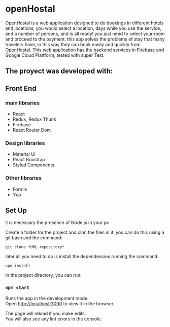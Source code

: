 # openHostal

OpenHostal is a web application designed to do bookings in different hotels and locations, you would select a location, days while you use the service, and a number of persons, and is all ready! you just need to select your room and proceed to the payment. this app solves the problems of stay that many travelers have, in this way they can book easily and quickly from OpenHostal. This web application has the backend services in Firebase and Google Cloud Plattform, tested with super Test.

## The proyect was developed with:

## Front End

### main libraries

- React
- Redux, Redux Thunk
- Firebase 
- React Router Dom


### Design libraries

- Material UI
- React Boostrap
- Styled Components

### Other libraries

- Formik
- Yup

## Set Up

it is necessary the presence of Node.js in your pc

Create a folder for the project and clon the files in it. you can do this using a git bash and the command:

    git clone *URL-repository*

later all you need to do is install the dependencies running the command:

    npm install

In the project directory, you can run:

### `npm start`

Runs the app in the development mode.<br>
Open [http://localhost:3000](http://localhost:3000) to view it in the browser.

The page will reload if you make edits.<br>
You will also see any lint errors in the console.
